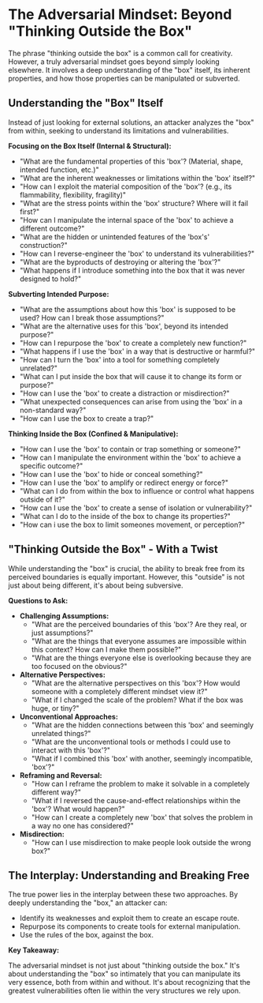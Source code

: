 # The Adversarial Mindset: Beyond "Thinking Outside the Box"

The phrase "thinking outside the box" is a common call for creativity. However, a truly adversarial mindset goes beyond simply looking elsewhere. It involves a deep understanding of the "box" itself, its inherent properties, and how those properties can be manipulated or subverted.

## Understanding the "Box" Itself

Instead of just looking for external solutions, an attacker analyzes the "box" from within, seeking to understand its limitations and vulnerabilities.

**Focusing on the Box Itself (Internal & Structural):**

* "What are the fundamental properties of this 'box'? (Material, shape, intended function, etc.)"
* "What are the inherent weaknesses or limitations within the 'box' itself?"
* "How can I exploit the material composition of the 'box'? (e.g., its flammability, flexibility, fragility)"
* "What are the stress points within the 'box' structure? Where will it fail first?"
* "How can I manipulate the internal space of the 'box' to achieve a different outcome?"
* "What are the hidden or unintended features of the 'box's' construction?"
* "How can I reverse-engineer the 'box' to understand its vulnerabilities?"
* "What are the byproducts of destroying or altering the 'box'?"
* "What happens if I introduce something into the box that it was never designed to hold?"

**Subverting Intended Purpose:**

* "What are the assumptions about how this 'box' is supposed to be used? How can I break those assumptions?"
* "What are the alternative uses for this 'box', beyond its intended purpose?"
* "How can I repurpose the 'box' to create a completely new function?"
* "What happens if I use the 'box' in a way that is destructive or harmful?"
* "How can I turn the 'box' into a tool for something completely unrelated?"
* "What can I put inside the box that will cause it to change its form or purpose?"
* "How can I use the 'box' to create a distraction or misdirection?"
* "What unexpected consequences can arise from using the 'box' in a non-standard way?"
* "How can I use the box to create a trap?"

**Thinking Inside the Box (Confined & Manipulative):**

* "How can I use the 'box' to contain or trap something or someone?"
* "How can I manipulate the environment within the 'box' to achieve a specific outcome?"
* "How can I use the 'box' to hide or conceal something?"
* "How can I use the 'box' to amplify or redirect energy or force?"
* "What can I do from within the box to influence or control what happens outside of it?"
* "How can I use the 'box' to create a sense of isolation or vulnerability?"
* "What can I do to the inside of the box to change its properties?"
* "How can i use the box to limit someones movement, or perception?"

## "Thinking Outside the Box" - With a Twist

While understanding the "box" is crucial, the ability to break free from its perceived boundaries is equally important. However, this "outside" is not just about being different, it's about being subversive.

**Questions to Ask:**

* **Challenging Assumptions:**
    * "What are the perceived boundaries of this 'box'? Are they real, or just assumptions?"
    * "What are the things that everyone assumes are impossible within this context? How can I make them possible?"
    * "What are the things everyone else is overlooking because they are too focused on the obvious?"
* **Alternative Perspectives:**
    * "What are the alternative perspectives on this 'box'? How would someone with a completely different mindset view it?"
    * "What if I changed the scale of the problem? What if the box was huge, or tiny?"
* **Unconventional Approaches:**
    * "What are the hidden connections between this 'box' and seemingly unrelated things?"
    * "What are the unconventional tools or methods I could use to interact with this 'box'?"
    * "What if I combined this 'box' with another, seemingly incompatible, 'box'?"
* **Reframing and Reversal:**
    * "How can I reframe the problem to make it solvable in a completely different way?"
    * "What if I reversed the cause-and-effect relationships within the 'box'? What would happen?"
    * "How can I create a completely new 'box' that solves the problem in a way no one has considered?"
* **Misdirection:**
    * "How can I use misdirection to make people look outside the wrong box?"

## The Interplay: Understanding and Breaking Free

The true power lies in the interplay between these two approaches. By deeply understanding the "box," an attacker can:

* Identify its weaknesses and exploit them to create an escape route.
* Repurpose its components to create tools for external manipulation.
* Use the rules of the box, against the box.

**Key Takeaway:**

The adversarial mindset is not just about "thinking outside the box." It's about understanding the "box" so intimately that you can manipulate its very essence, both from within and without. It's about recognizing that the greatest vulnerabilities often lie within the very structures we rely upon.
